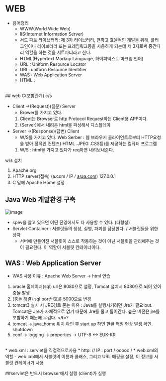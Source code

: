 # WEB

* 용어정리
  - WWW(World Wide Web)
  - IIS(Internet Information Server)
  - 서드 파트 라이브러리: 제 3자 라이브러리, 편하고 효율적인 개발을 위해, 플러그인이나 라이브러리 또는 프레임워크등을 사용하게 되는데 제 3자로써 중간다리 역할을 하는 것을 서트파티라고 한다.
  - HTML(Hypertext Markup Language, 하이퍼텍스트 마크업 언어)
  - URL : Uniform Resource Locator
  - URI : uniform Resource Identifier
  - WAS : Web Application Server
  - HTML : 

</br>
## web C(포함관계) c/s

* Client ->(Request)(질문) Server 
  * Brower를 가지고 있다.
  1. Client는 Browser로 http Protocol Request하는 Client용 APP이다.
  2. (Server)에서 내려온 html을 파싱해서 디스플레이 
* Server ->(Response)(답변) Client
  * W/S를 가지고 있다. Web Serber : 웹 브라우저 클라이언트로부터 HTTP요청을 받아 정적인 컨텐츠(.HTML .JPEG .CSS등)를 제공하는 컴퓨터 프로그램
  1. W/S : html을 가지고 있다가 req하면 내려보내준다.

w/s 설치
1. Apache.org
2. HTTP server(접속) (a.com / IP / a@a.com) 127.0.0.1
3. C 밑에 Apache Home 설정

## Java Web 개발환경 구축
![image](https://github.com/akh981216/Study/blob/master/WEB/WEB_img/java_web%EA%B0%9C%EB%B0%9C%ED%99%98%EA%B2%BD%20%EA%B5%AC%EC%B6%95.png)
* spev을 알고 있으면 어떤 진영에서도 다 사용할 수 있다. (다형성)
* Servlet Container : 서블릿들의 생성, 실행, 파괴를 담당한다. / 서블릿들을 위한 상자
  * 서버에 만들어진 서블릿이 스스로 작동하는 것이 아닌 서블릿을 관리해주는 것이 필요한다. 이 역할이 서블릿 컨테이너이다. 

## WAS : Web Application Server
  * WAS 사용 이유 : Apache Web Server -> html 연습
  1. oracle 홈페이지(sql) url은 8080으로 설정, Tomcat 설치시 8080으로 되어 있어 충돌 발생
  2. (충돌 해결) sql port번호를 5000으로 변경
  3. tomcat3 설치 시 JRE경로 묻는 이유 : Java를 실행시키려면 Jre가 필요 but. Tomcat은 Jre가 자체적으로 없기 때문에 Jre를 물고 들어간다. 높은 버전은 jre를 포함하기 때문에 무겁다.
</br?
  4. tomcat -> java_home 위치 확인 후 start up 하면 한글 깨짐 현상 발생 확인. shutdown
  5. conf -> logging -> propertics -> UTF-8 <-> EUK-KR

</br>
* web.xml : servlet을 직접적으로사용
  * http: // IP : port / ooooo / 
* web.xml의 역할
  - web.cml에서 서블릿의 이름과 클래스, 그리고 URL 매핑을 설정, 이 정보를 서블릿 컨테이너가 사용


##servlet은 반드시 browser에서 실행 (client)가 실행
